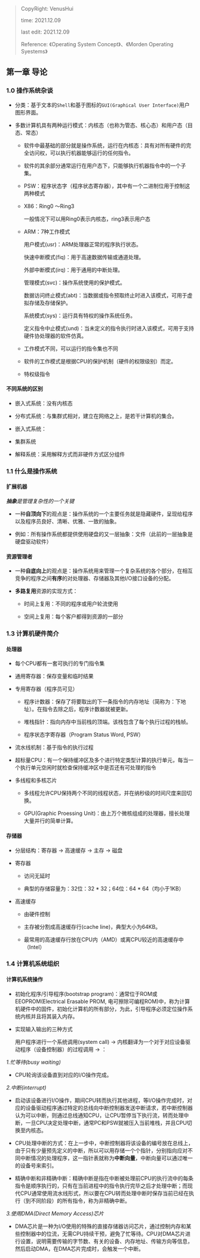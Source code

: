> CopyRight: VenusHui
> 
> time: 2021.12.09
>
> last edit: 2021.12.09
> 
> Reference: 《Operating System Concept》、《Morden Operating Syestems》

## 第一章 导论

### 1.0 操作系统杂谈

- 分类：基于文本的`Shell`和基于图标的`GUI(Graphical User Interface)`用户图形界面。

- 多数计算机具有两种运行模式：内核态（也称为管态、核心态）和用户态（目态、常态）
  - 软件中最基础的部分就是操作系统，运行在内核态：具有对所有硬件的完全访问权，可以执行机器能够运行的任何指令。

  - 软件的其余部分通常运行在用户态下，只能够执行机器指令中的一个子集。

  - PSW：程序状态字（程序状态寄存器），其中有一个二进制位用于控制这两种模式

  - X86：Ring0 ～Ring3
    
    一般情况下可以用Ring0表示内核态，ring3表示用户态

  - ARM：7种工作模式
    
    用户模式(usr)：ARM处理器正常的程序执行状态。

    快速中断模式(fiq)：用于高速数据传输或通道处理。

    外部中断模式(irq)：用于通用的中断处理。

    管理模式(svc)：操作系统使用的保护模式。

    数据访问终止模式(abt)：当数据或指令预取终止时进入该模式，可用于虚拟存储及存储保护。

    系统模式(sys)：运行具有特权的操作系统任务。

    定义指令中止模式(und)：当未定义的指令执行时进入该模式，可用于支持硬件协处理器的软件仿真。

  - 工作模式不同，可以运行的指令集也不同

  - 软件的工作模式是根据CPU的保护机制（硬件的权限级别）而定。

  - 特权级指令

#### 不同系统的区别

- 嵌入式系统：没有内核态

- 分布式系统：与集群式相对，建立在网络之上，是若干计算机的集合。

- 嵌入式系统：

- 集群系统

- 解释系统：采用解释方式而非硬件方式区分组件

### 1.1 什么是操作系统

#### 扩展机器

***抽象**是管理复杂性的一个关键*
- 一种**自顶向下**的观点是：操作系统的一个主要任务就是隐藏硬件，呈现给程序以及程序员良好、清晰、优雅、一致的抽象。

- 例如：所有操作系统都提供使用硬盘的又一层抽象：文件（此前的一层抽象是硬盘驱动软件）

#### 资源管理者

- 一种**自底向上**的观点是：操作系统用来管理一个复杂系统的各个部分，在相互竞争的程序之间**有序**的对处理器、存储器及其他I/O接口设备的分配。

- **多路复用**资源的实现方式：
  - 时间上复用：不同的程序或用户轮流使用

  - 空间上复用：每个客户都得到资源的一部分

### 1.3 计算机硬件简介

#### 处理器

- 每个CPU都有一套可执行的专门指令集

- 通用寄存器：保存变量和临时结果

- 专用寄存器（程序员可见）
  - 程序计数器：保存了将要取出的下一条指令的内存地址（简称为：下地址）。在指令去除之后，程序计数器就被更新。

  - 堆栈指针：指向内存中当前栈的顶端。该栈包含了每个执行过程的栈帧。

  - 程序状态字寄存器（Program Status Word, PSW）

- 流水线机制：基于指令的执行过程

- 超标量CPU：有一个保持缓冲区及多个进行特定类型计算的执行单元，每当一个执行单元空闲时就检查保持缓冲区中是否还有可处理的指令

- 多线程和多核芯片
  - 多线程允许CPU保持两个不同的线程状态，并在纳秒级的时间尺度来回切换。

  - GPU(Graphic Proessing Unit)：由上万个微核组成的处理器，擅长处理大量并行的简单计算。

#### 存储器

- 分层结构：寄存器 -> 高速缓存 -> 主存 -> 磁盘

- 寄存器
  - 访问无延时

  - 典型的存储容量为：32位：32 * 32；64位：64 * 64（均小于1KB）

- 高速缓存
  - 由硬件控制

  - 主存被分割成高速缓存行(cache line)，典型大小为64KB。

  - 最常用的高速缓存行放在CPU内（AMD）或离CPU较近的高速缓存中（Intel）

### 1.4 计算机系统组织

#### 计算机系统操作

- 初始化程序/引导程序(bootstrap program)：通常位于ROM或EEOPROM(Electrical Erasable PROM, 电可擦除可编程ROM)中，称为计算机硬件中的固件，初始化计算机的所有部分，为此，引导程序必须定位操作系统内核并且将其装入内存。

- 实现输入输出的三种方式
  
  用户程序进行一个系统调用(system call) -> 内核翻译为一个对于对应设备驱动程序（设备控制器）的过程调用 -> ：

*1.忙等待(busy waiting)*
  - CPU轮询该设备直到对应的I/O操作完成。

*2.中断(interrupt)*
  - 启动该设备进行I/O操作，期间CPU转而执行其他进程，等I/O操作完成时，对应的设备驱动程序通过特定的总线向中断控制器发送中断请求，若中断控制器认为可以中断，则通过总线通知CPU，让CPU暂停当下执行流，转而处理中断，一旦CPU决定处理中断，通常PC和PSW就被压入当前堆栈，并且CPU切换至内核态。

  - CPU处理中断的方式：在上一步中，中断控制器将该设备的编号放在总线上，由于只有少量预先定义的中断，所以可以用存储一个个指针，分别指向应对不同中断情况的处理程序，这一指针表就称为**中断向量**，中断向量可以通过唯一的设备号来索引。

  - 精确中断和非精确中断：精确中断是指在中断被处理前CPU的执行流中的每条指令是顺序执行的，只有在当前进程中的指令执行完毕之后才处理中断；而现代CPU通常使用流水线形式，所以要在CPU转而处理中断时保存当前已经在执行（到不同阶段）的所有指令，称为非精确中断。

*3.使用DMA(Direct Memory Access)芯片*
  - DMA芯片是一种为I/O使用的特殊的直接存储器访问芯片，通过控制内存和某些控制器中的位流，无需CPU持续干预，避免了忙等待。CPU对DMA芯片进行设置，说明需要传输的字节数、有关的设备、内存地址、传输方向等信息，然后启动DMA，在DMA芯片完成时，会触发一个中断。
  